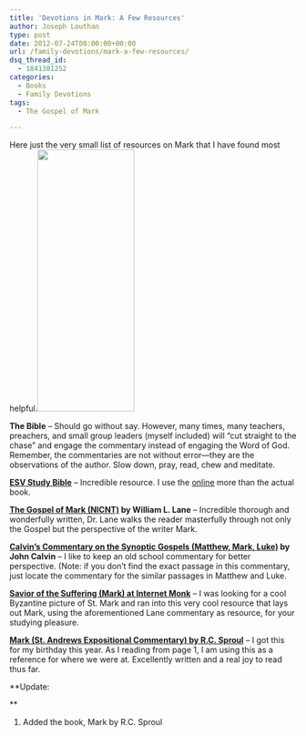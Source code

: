 ```yaml
---
title: 'Devotions in Mark: A Few Resources'
author: Joseph Louthan
type: post
date: 2012-07-24T00:00:00+00:00
url: /family-devotions/mark-a-few-resources/
dsq_thread_id:
  - 1841381252
categories:
  - Books
  - Family Devotions
tags:
  - The Gospel of Mark

---
```

Here just the very small list of resources on Mark that I have found most helpful.[<img class="alignright size-full wp-image-69" title="170px-Stmark" alt="" src="https://i2.wp.com/theologic.us/wp-content/uploads/2012/07/170px-Stmark.jpg?resize=170%2C460" width="170" height="460" data-recalc-dims="1" />][1]

**The Bible** &#8211; Should go without say. However, many times, many teachers, preachers, and small group leaders (myself included) will &#8220;cut straight to the chase&#8221; and engage the commentary instead of engaging the Word of God. Remember, the commentaries are not without error—they are the observations of the author. Slow down, pray, read, chew and meditate.

[**ESV Study Bible**][2] &#8211; Incredible resource. I use the [online][3] more than the actual book.

**[The Gospel of Mark (NICNT)][4] by William L. Lane** &#8211; Incredible thorough and wonderfully written, Dr. Lane walks the reader masterfully through not only the Gospel but the perspective of the writer Mark.

**[Calvin&#8217;s Commentary on the Synoptic Gospels (Matthew, Mark, Luke)][5] by John Calvin** &#8211; I like to keep an old school commentary for better perspective. (Note: if you don&#8217;t find the exact passage in this commentary, just locate the commentary for the similar passages in Matthew and Luke.

[**Savior of the Suffering (Mark) at Internet Monk**][6] &#8211; I was looking for a cool Byzantine picture of St. Mark and ran into this very cool resource that lays out Mark, using the aforementioned Lane commentary as resource, for your studying pleasure.

**<a title="Mark by R.C. Sproul" href="https://www.amazon.com/dp/1567692656/ref=as_li_ss_til?tag=iamlipr-20&camp=0&creative=0&linkCode=as4&creativeASIN=1567692656&adid=0FN87NDVRXDJWXA56RFZ&" target="_blank">Mark (St. Andrews Expositional Commentary) by R.C. Sproul</a>** &#8211; I got this for my birthday this year. As I reading from page 1, I am using this as a reference for where we were at. Excellently written and a real joy to read thus far.

**Update:
  
** 

  1. Added the book, Mark by R.C. Sproul

 [1]: https://i2.wp.com/theologic.us/wp-content/uploads/2012/07/170px-Stmark.jpg
 [2]: http://www.crossway.org/search/?q=%22ESV+Study+Bible%22&sa=
 [3]: http://www.esvbible.org/mark%201/ "ESV Study Bible: Mark 1"
 [4]: https://www.amazon.com/dp/0802825028/ref=as_li_ss_til?tag=iamlipr-20&camp=0&creative=0&linkCode=as4&creativeASIN=0802825028&adid=1RA7XVDTH4BEC88SP2FB&
 [5]: http://www.ccel.org/ccel/calvin/calcom31.html
 [6]: http://www.internetmonk.com/archive/savior-of-the-suffering-mark